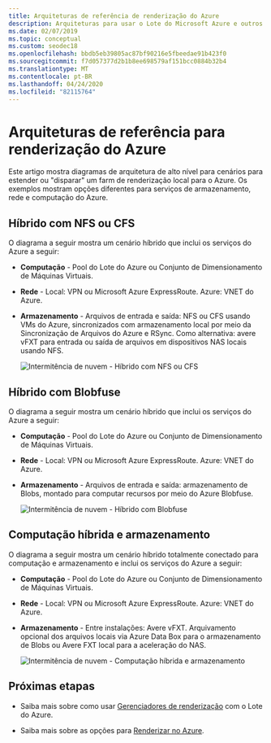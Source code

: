 ```yaml
---
title: Arquiteturas de referência de renderização do Azure
description: Arquiteturas para usar o Lote do Microsoft Azure e outros serviços do Azure para estender um farm de renderização local disparando na nuvem
ms.date: 02/07/2019
ms.topic: conceptual
ms.custom: seodec18
ms.openlocfilehash: bbdb5eb39805ac87bf90216e5fbeedae91b423f0
ms.sourcegitcommit: f7d057377d2b1b8ee698579af151bcc0884b32b4
ms.translationtype: MT
ms.contentlocale: pt-BR
ms.lasthandoff: 04/24/2020
ms.locfileid: "82115764"
---
```

# <a name="reference-architectures-for-azure-rendering"></a>Arquiteturas de referência para renderização do Azure

Este artigo mostra diagramas de arquitetura de alto nível para cenários para estender ou "disparar" um farm de renderização local para o Azure. Os exemplos mostram opções diferentes para serviços de armazenamento, rede e computação do Azure.

## <a name="hybrid-with-nfs-or-cfs"></a>Híbrido com NFS ou CFS

O diagrama a seguir mostra um cenário híbrido que inclui os serviços do Azure a seguir:

* **Computação** - Pool do Lote do Azure ou Conjunto de Dimensionamento de Máquinas Virtuais.

* **Rede** - Local: VPN ou Microsoft Azure ExpressRoute. Azure: VNET do Azure.

* **Armazenamento** - Arquivos de entrada e saída: NFS ou CFS usando VMs do Azure, sincronizados com armazenamento local por meio da Sincronização de Arquivos do Azure e RSync. Como alternativa: avere vFXT para entrada ou saída de arquivos em dispositivos NAS locais usando NFS.

  ![Intermitência de nuvem - Híbrido com NFS ou CFS](./media/batch-rendering-architectures/hybrid-nfs-cfs-avere.png)

## <a name="hybrid-with-blobfuse"></a>Híbrido com Blobfuse

O diagrama a seguir mostra um cenário híbrido que inclui os serviços do Azure a seguir:

* **Computação** - Pool do Lote do Azure ou Conjunto de Dimensionamento de Máquinas Virtuais.

* **Rede** - Local: VPN ou Microsoft Azure ExpressRoute. Azure: VNET do Azure.

* **Armazenamento** - Arquivos de entrada e saída: armazenamento de Blobs, montado para computar recursos por meio do Azure Blobfuse.

  ![Intermitência de nuvem - Híbrido com Blobfuse](./media/batch-rendering-architectures/hybrid-blob-fuse.png)

## <a name="hybrid-compute-and-storage"></a>Computação híbrida e armazenamento

O diagrama a seguir mostra um cenário híbrido totalmente conectado para computação e armazenamento e inclui os serviços do Azure a seguir:

* **Computação** - Pool do Lote do Azure ou Conjunto de Dimensionamento de Máquinas Virtuais.

* **Rede** - Local: VPN ou Microsoft Azure ExpressRoute. Azure: VNET do Azure.

* **Armazenamento** - Entre instalações: Avere vFXT. Arquivamento opcional dos arquivos locais via Azure Data Box para o armazenamento de Blobs ou Avere FXT local para a aceleração do NAS.

  ![Intermitência de nuvem - Computação híbrida e armazenamento](./media/batch-rendering-architectures/hybrid-compute-storage-avere.png)


## <a name="next-steps"></a>Próximas etapas

* Saiba mais sobre como usar [Gerenciadores de renderização](batch-rendering-render-managers.md) com o Lote do Azure.

* Saiba mais sobre as opções para [Renderizar no Azure](batch-rendering-service.md).